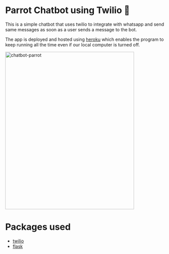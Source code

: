 # Parrot Chatbot using Twilio 🦜 
This is a simple chatbot that uses twilio to integrate with whatsapp and send same messages as soon as a user sends a message to the bot.

The app is deployed and hosted using <a href="https://id.heroku.com/login">heroku</a> which enables the program to keep running all the time even if our local computer is turned off.

<img src="https://github.com/gowthambalboa/DialogFlow-Chatbot/blob/main/Parrot-Chatbot-using-Twilio/twilio-parrot-chatbot.png" height=500px width=90% alt="chatbot-parrot" class="center">

# Packages used
- <a href="https://www.twilio.com/">twilio</a>
- <a href="https://flask.palletsprojects.com/en/2.0.x/">flask</a>

